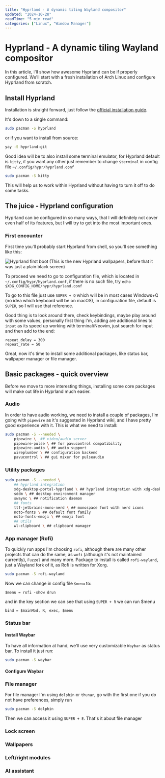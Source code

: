 ```yaml
---
title: "Hyprland - A dynamic tiling Wayland compositor"
updated: "2024-10-28"
readTime: "5 min read"
categories: ["Linux", "Window Manager"]
---
```


# Hyprland - A dynamic tiling Wayland compositor

In this article, I'll show how awesome Hyprland can be if properly configured.
We'll start with a fresh installation of Arch Linux and configure Hyprland from
scratch.

## Install Hyprland

Installation is straight forward, just follow the
[official installation guide](https://wiki.hyprland.org/Getting-Started/Installation/).

It's down to a single command:

```bash
sudo pacman -S hyprland
```

or if you want to install from source:

```bash
yay -S hyprland-git
```

Good idea will be to also install some terminal emulator, for Hyprland default
is `kitty`, if you want any other just remember to change `$terminal` in config
file `~/.config/hypr/hyprland.conf`

```bash
sudo pacman -S kitty
```

This will help us to work within Hyprland without having to turn it off to do
some tasks.

## The juice - Hyprland configuration

Hyprland can be configured in so many ways, that I will definitely not cover
even half of its features, but I will try to get into the most important ones.

### First encounter

First time you'll probably start Hyprland from shell, so you'll see something
like this:

![Hyprland first boot](/posts/hyprland-first-boot-wallpaper.png) (This is the
new Hyprland wallpapers, before that it was just a plain black screen)

To proceed we need to go to configuration file, which is located in
`~/.config/hypr/hyprland.conf`, if there is no such file, try
`echo $XDG_CONFIG_HOME/hypr/hyprland.conf`

To go to this file just use `SUPER + Q` which will be in most cases Windows+Q
(no idea which keyboard will be on macOS), in configuration file, default is
`SUPER`, so I will use that reference.

Good thing is to look around there, check keybindings, maybe play around with
some values, personally first thing I'm, adding are additional lines to `input`
as its speed up working with terminal/Neovim, just search for input and then add
to the end:

```vim
repeat_delay = 300
repeat_rate = 50
```

Great, now it's time to install some additional packages, like status bar,
wallpaper manager or file manager.

## Basic packages - quick overview

Before we move to more interesting things, installing some core packages will
make out life in Hyprland much easier.

### Audio

In order to have audio working, we need to install a couple of packages, I'm
going with `pipewire` as it's suggested in Hyprland wiki, and I have pretty good
experience with it. This is what we need to install:

```bash
sudo pacman -S --needed \
    pipewire \  ## video/audio server
    pipewire-pulse \ ## for pavucontrol compatibility
    pipewire-audio \ ## audio support
    wireplumber \ ## configuration backend
    pavucontrol \ ## gui mixer for pulseaudio
```

### Utility packages

```bash
sudo pacman -S --needed \
    ## hyprland integration
    xdg-desktop-portal-hyprland \ ## hyprland integration with xdg-desktop-portal
    sddm \ ## desktop environment manager
    swaync \ ## notification daemon
    ## fonts
    ttf-jetbrains-mono-nerd \ ## monospace font with nerd icons
    noto-fonts \ ## default font family
    noto-fonts-emoji \ ## emoji font
    ## utils
    wl-clipboard \ ## clipboard manager
```

### App manager (Rofi)

To quickly run apps I'm choosing `rofi`, although there are many other projects
that can do the same, as `wofi` (although it's not maintained currently),
`Fuzzel` and many more. Package to install is called `rofi-wayland`, just a
Wayland fork of it, as Rofi is written for Xorg.

```bash
sudo pacman -S rofi-wayland
```

Now we can change in config file `$menu` to:

```vim
$menu = rofi -show drun
```

and in the key section we can see that using `SUPER + R` we can run $menu

```vim
bind = $mainMod, R, exec, $menu
```

### Status bar

#### Install Waybar

To have all information at hand, we'll use very customizable `Waybar` as status
bar. To install it just run:

```bash
sudo pacman -S waybar
```

#### Configure Waybar

### File manager

For file manager I'm using `dolphin` or `thunar`, go with the first one if you
do not have preferences, simply run

```bash
sudo pacman -S dolphin
```

Then we can access it using `SUPER + E`. That's it about file manager

### Lock screen

### Wallpapers

### Left/right modules

### AI assistant

